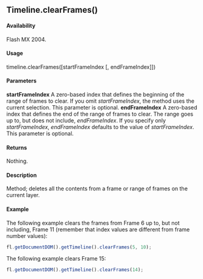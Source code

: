 ## Timeline.clearFrames()

#### Availability

Flash MX 2004.

#### Usage

timeline.clearFrames([startFrameIndex [, endFrameIndex]])

#### Parameters

**startFrameIndex** A zero-based index that defines the beginning of the range of frames to clear. If you omit
*startFrameIndex*, the method uses the current selection. This parameter is optional.
**endFrameIndex** A zero-based index that defines the end of the range of frames to clear. The range goes up to, but does not include, *endFrameIndex*. If you specify only *startFrameIndex*, *endFrameIndex* defaults to the value of *startFrameIndex*. This parameter is optional.

#### Returns

Nothing.

#### Description

Method; deletes all the contents from a frame or range of frames on the current layer.

#### Example

The following example clears the frames from Frame 6 up to, but not including, Frame 11 (remember that index values are different from frame number values):
```javascript
fl.getDocumentDOM().getTimeline().clearFrames(5, 10);
```
The following example clears Frame 15:
```javascript
fl.getDocumentDOM().getTimeline().clearFrames(14);

```
